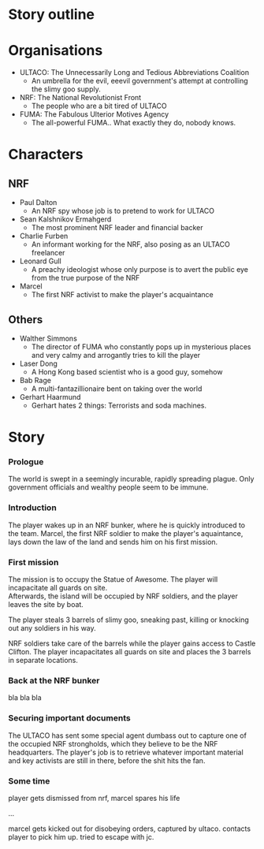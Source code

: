 Story outline
====

# Organisations
- ULTACO: The Unnecessarily Long and Tedious Abbreviations Coalition
  - An umbrella for the evil, eeevil government's attempt at controlling the slimy goo supply.
- NRF: The National Revolutionist Front
  - The people who are a bit tired of ULTACO
- FUMA: The Fabulous Ulterior Motives Agency 
  - The all-powerful FUMA.. What exactly they do, nobody knows.

# Characters
## NRF
- Paul Dalton
  - An NRF spy whose job is to pretend to work for ULTACO
- Sean Kalshnikov Ermahgerd
  - The most prominent NRF leader and financial backer
- Charlie Furben
  - An informant working for the NRF, also posing as an ULTACO freelancer
- Leonard Gull
  - A preachy ideologist whose only purpose is to avert the public eye from the true purpose of the NRF
- Marcel
  - The first NRF activist to make the player's acquaintance

## Others
- Walther Simmons
  - The director of FUMA who constantly pops up in mysterious places and very calmy and arrogantly tries to kill the player
- Laser Dong
  - A Hong Kong based scientist who is a good guy, somehow
- Bab Rage
  - A multi-fantazillionaire bent on taking over the world
- Gerhart Haarmund
  - Gerhart hates 2 things: Terrorists and soda machines.

# Story
### Prologue
The world is swept in a seemingly incurable, rapidly spreading plague.
Only government officials and wealthy people seem to be immune.

### Introduction
The player wakes up in an NRF bunker, where he is quickly introduced to the team.
Marcel, the first NRF soldier to make the player's aquaintance, lays down the law of the land and sends him on his first mission.

### First mission
The mission is to occupy the Statue of Awesome. The player will incapacitate all guards on site.  
Afterwards, the island will be occupied by NRF soldiers, and the player leaves the site by boat.

The player steals 3 barrels of slimy goo, sneaking past, killing or knocking out any soldiers in his way. 

NRF soldiers take care of the barrels while the player gains access to Castle Clifton. The player incapacitates all guards on site and places the 3 barrels in separate locations.  

### Back at the NRF bunker
bla bla bla

### Securing important documents
The ULTACO has sent some special agent dumbass out to capture one of the occupied NRF strongholds, which they believe to be the NRF headquarters.
The player's job is to retrieve whatever important material and key activists are still in there, before the shit hits the fan.

### Some time
player gets dismissed from nrf, marcel spares his life

...

marcel gets kicked out for disobeying orders, captured by ultaco. contacts player to pick him up. tried to escape with jc.
